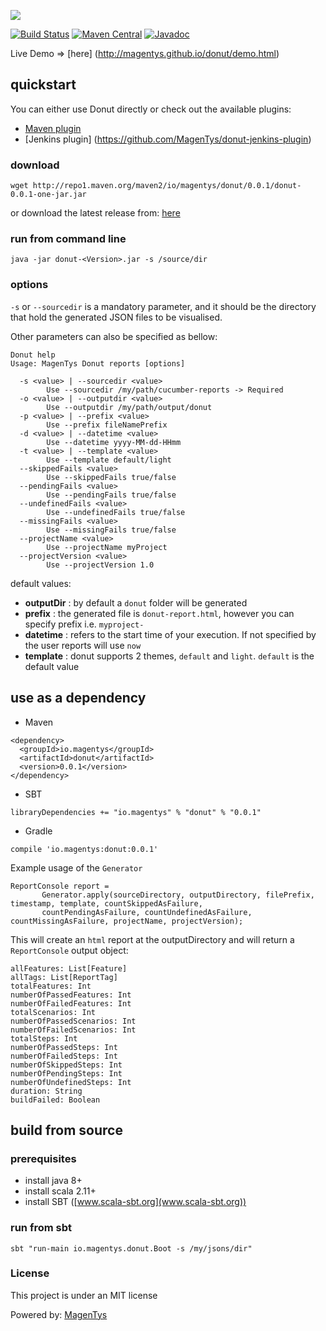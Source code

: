 ![](http://magentys.github.io/donut/img/Donut-05.png)

[![Build Status](https://travis-ci.org/MagenTys/donut.svg?branch=master)](https://travis-ci.org/MagenTys/donut)
[![Maven Central](https://maven-badges.herokuapp.com/maven-central/io.magentys/donut/badge.svg)](https://maven-badges.herokuapp.com/maven-central/io.magentys/donut)
[![Javadoc](https://javadoc-emblem.rhcloud.com/doc/io.magentys/donut/badge.svg)](http://www.javadoc.io/doc/io.magentys/donut)

Live Demo => [here] (http://magentys.github.io/donut/demo.html)

## quickstart
You can either use Donut directly or check out the available plugins: 
* [Maven plugin](https://github.com/MagenTys/donut-maven-plugin)
* [Jenkins plugin] (https://github.com/MagenTys/donut-jenkins-plugin)

### download
```
wget http://repo1.maven.org/maven2/io/magentys/donut/0.0.1/donut-0.0.1-one-jar.jar
```
or download the latest release from: [here](http://repo1.maven.org/maven2/io/magentys/donut/0.0.1/donut-0.0.1-one-jar.jar)

### run from command line

```
java -jar donut-<Version>.jar -s /source/dir 
```

### options

`-s` or `--sourcedir` is a mandatory parameter, and it should be the directory that hold the generated JSON files to be visualised. 

Other parameters can also be specified as bellow:

```
Donut help
Usage: MagenTys Donut reports [options]

  -s <value> | --sourcedir <value>
        Use --sourcedir /my/path/cucumber-reports -> Required
  -o <value> | --outputdir <value>
        Use --outputdir /my/path/output/donut
  -p <value> | --prefix <value>
        Use --prefix fileNamePrefix
  -d <value> | --datetime <value>
        Use --datetime yyyy-MM-dd-HHmm
  -t <value> | --template <value>
        Use --template default/light
  --skippedFails <value>
        Use --skippedFails true/false
  --pendingFails <value>
        Use --pendingFails true/false
  --undefinedFails <value>
        Use --undefinedFails true/false
  --missingFails <value>
        Use --missingFails true/false
  --projectName <value>
        Use --projectName myProject
  --projectVersion <value>
        Use --projectVersion 1.0
```

default values:
* **outputDir** : by default a `donut` folder will be generated
* **prefix** : the generated file is `donut-report.html`, however you can specify prefix i.e. `myproject-`
* **datetime** : refers to the start time of your execution. If not specified by the user reports will use `now`
* **template** : donut supports 2 themes, `default` and `light`. `default` is the default value

## use as a dependency

* Maven
```
<dependency>
  <groupId>io.magentys</groupId>
  <artifactId>donut</artifactId>
  <version>0.0.1</version>
</dependency>
```

* SBT 
```
libraryDependencies += "io.magentys" % "donut" % "0.0.1"
```

* Gradle
```
compile 'io.magentys:donut:0.0.1'
```

Example usage of the `Generator`

```
ReportConsole report = 
       Generator.apply(sourceDirectory, outputDirectory, filePrefix, timestamp, template, countSkippedAsFailure,         
       countPendingAsFailure, countUndefinedAsFailure, countMissingAsFailure, projectName, projectVersion);
```

This will create an `html` report at the outputDirectory and will return a `ReportConsole` output object: 

```
allFeatures: List[Feature]
allTags: List[ReportTag]
totalFeatures: Int
numberOfPassedFeatures: Int
numberOfFailedFeatures: Int
totalScenarios: Int
numberOfPassedScenarios: Int
numberOfFailedScenarios: Int
totalSteps: Int
numberOfPassedSteps: Int
numberOfFailedSteps: Int
numberOfSkippedSteps: Int
numberOfPendingSteps: Int
numberOfUndefinedSteps: Int
duration: String
buildFailed: Boolean
```

## build from source

### prerequisites

* install java 8+
* install scala 2.11+
* install SBT ([www.scala-sbt.org](www.scala-sbt.org))

### run from sbt

`sbt "run-main io.magentys.donut.Boot -s /my/jsons/dir" `



### License

This project is under an MIT license

Powered by: [MagenTys](http://magentys.io)
